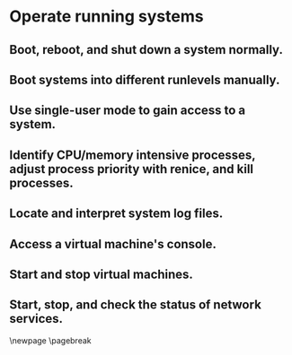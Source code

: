 # Operate running systems

## Boot, reboot, and shut down a system normally.
## Boot systems into different runlevels manually.
## Use single-user mode to gain access to a system.
## Identify CPU/memory intensive processes, adjust process priority with renice, and kill processes.
## Locate and interpret system log files.
## Access a virtual machine's console.
## Start and stop virtual machines.
## Start, stop, and check the status of network services.

\newpage
\pagebreak
